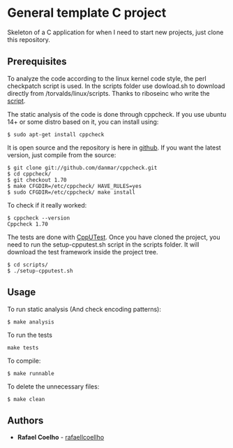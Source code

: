 # General template C project

Skeleton of a C application for when I need to start new projects, just clone this repository.

## Prerequisites

To analyze the code according to the linux kernel code style, the perl checkpatch script is used. In the scripts folder use dowload.sh to download directly from /torvalds/linux/scripts. Thanks to riboseinc who write the [script](https://github.com/riboseinc/checkpatch). 

The static analysis of the code is done through cppcheck. If you use ubuntu 14+ or some distro based on it, you can install using:

```
$ sudo apt-get install cppcheck
```

It is open source and the repository is here in [github](https://github.com/danmar/cppcheck). If you want the latest version, just compile from the source:

```
$ git clone git://github.com/danmar/cppcheck.git
$ cd cppcheck/
$ git checkout 1.70
$ make CFGDIR=/etc/cppcheck/ HAVE_RULES=yes
$ sudo CFGDIR=/etc/cppcheck/ make install
```

To check if it really worked:

```
$ cppcheck --version
Cppcheck 1.70
```
The tests are done with [CppUTest](https://github.com/cpputest/cpputest). Once you have cloned the project, you need to run the setup-cpputest.sh script in the scripts folder. It will download the test framework inside the project tree. 

```
$ cd scripts/
$ ./setup-cpputest.sh
```

## Usage

To run static analysis (And check encoding patterns):

```
$ make analysis 
```

To run the tests

```
make tests
```

To compile:

```
$ make runnable
```

To delete the unnecessary files:

```
$ make clean 
```

## Authors

* **Rafael Coelho** - [rafaellcoellho](https://github.com/rafaellcoellho)

